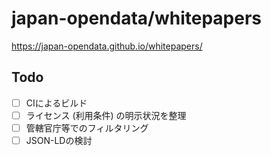 # japan-opendata/whitepapers

<https://japan-opendata.github.io/whitepapers/>

## Todo

* [ ] CIによるビルド
* [ ] ライセンス (利用条件) の明示状況を整理
* [ ] 管轄官庁等でのフィルタリング
* [ ] JSON-LDの検討
